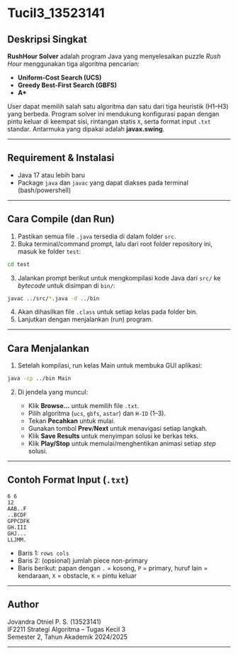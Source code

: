 # Tucil3_13523141

## Deskripsi Singkat

**RushHour Solver** adalah program Java yang menyelesaikan puzzle *Rush Hour* menggunakan tiga algoritma pencarian:

* **Uniform-Cost Search (UCS)**
* **Greedy Best-First Search (GBFS)**
* **A\***

User dapat memilih salah satu algoritma dan satu dari tiga heuristik (H1–H3) yang berbeda. Program solver ini mendukung konfigurasi papan dengan pintu keluar di keempat sisi, rintangan statis `X`, serta format input `.txt` standar. Antarmuka yang dipakai adalah **javax.swing**.

---

## Requirement & Instalasi

* Java 17 atau lebih baru
* Package `java` dan `javac` yang dapat diakses pada terminal (bash/powershell)

---

## Cara Compile (dan Run)

1. Pastikan semua file `.java` tersedia di dalam folder `src`.
2. Buka terminal/command prompt, lalu dari root folder repository ini, masuk ke folder `test`:
```bash
cd test
```
3. Jalankan prompt berikut untuk mengkompilasi kode Java dari ```src/``` ke _bytecode_ untuk disimpan di ```bin/```:
```bash
javac ../src/*.java -d ../bin
```

4. Akan dihasilkan file `.class` untuk setiap kelas pada folder bin.
5. Lanjutkan dengan menjalankan (run) program.

---

## Cara Menjalankan

1. Setelah kompilasi, run kelas Main untuk membuka GUI aplikasi:
```bash
java -cp ../bin Main
```
2. Di jendela yang muncul:

   * Klik **Browse…** untuk memilih file `.txt`.
   * Pilih algoritma (`ucs`, `gbfs`, `astar`) dan `H-ID` (1–3).
   * Tekan **Pecahkan** untuk mulai.
   * Gunakan tombol **Prev**/**Next** untuk menavigasi setiap langkah.
   * Klik **Save Results** untuk menyimpan solusi ke berkas teks.
   * Klik **Play/Stop** untuk memulai/menghentikan animasi setiap _step_ solusi.

---

## Contoh Format Input (`.txt`)

```
6 6
12
AAB..F
..BCDF
GPPCDFK
GH.III
GHJ...
LLJMM.
```

* Baris 1: `rows cols`
* Baris 2: (opsional) jumlah piece non-primary
* Baris berikut: papan dengan `.` = kosong, `P` = primary, huruf lain = kendaraan, `X` = obstacle, `K` = pintu keluar

---

## Author

Jovandra Otniel P. S. (13523141) <br />
IF2211 Strategi Algoritma – Tugas Kecil 3 <br />
Semester 2, Tahun Akademik 2024/2025 <br />

---